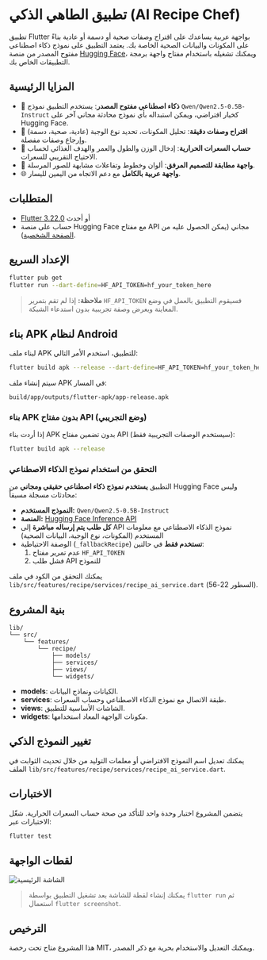 # تطبيق الطاهي الذكي (AI Recipe Chef)

تطبيق Flutter بواجهة عربية يساعدك على اقتراح وصفات صحية أو دسمة أو عادية بناءً على المكونات والبيانات الصحية الخاصة بك. يعتمد التطبيق على نموذج ذكاء اصطناعي مفتوح المصدر من منصة [Hugging Face](https://huggingface.co/models)، ويمكنك تشغيله باستخدام مفتاح واجهة برمجة التطبيقات الخاص بك.

## المزايا الرئيسية

- 🧠 **ذكاء اصطناعي مفتوح المصدر**: يستخدم التطبيق نموذج `Qwen/Qwen2.5-0.5B-Instruct` كخيار افتراضي، ويمكن استبداله بأي نموذج محادثة مجاني آخر على Hugging Face.
- 🍲 **اقتراح وصفات دقيقة**: تحليل المكونات، تحديد نوع الوجبة (عادية، صحية، دسمة) وإرجاع وصفات مفصلة.
- 🏃 **حساب السعرات الحرارية**: إدخال الوزن والطول والعمر والهدف الغذائي لحساب الاحتياج التقريبي للسعرات.
- 🎨 **واجهة مطابقة للتصميم المرفق**: ألوان وخطوط وتفاعلات مشابهة للصور المرسلة.
- 🌐 **واجهة عربية بالكامل** مع دعم الاتجاه من اليمين لليسار.

## المتطلبات

- [Flutter 3.22.0](https://docs.flutter.dev/get-started/install) أو أحدث
- حساب على منصة Hugging Face مع مفتاح API مجاني (يمكن الحصول عليه من [الصفحة الشخصية](https://huggingface.co/settings/tokens)).

## الإعداد السريع

```bash
flutter pub get
flutter run --dart-define=HF_API_TOKEN=hf_your_token_here
```

> **ملاحظة:** إذا لم تقم بتمرير `HF_API_TOKEN` فسيقوم التطبيق بالعمل في وضع المعاينة ويعرض وصفة تجريبية بدون استدعاء الشبكة.

## بناء APK لنظام Android

لبناء ملف APK للتطبيق، استخدم الأمر التالي:

```bash
flutter build apk --release --dart-define=HF_API_TOKEN=hf_your_token_here
```

سيتم إنشاء ملف APK في المسار:
```
build/app/outputs/flutter-apk/app-release.apk
```

### بناء APK بدون مفتاح API (وضع التجريبي)

إذا أردت بناء APK بدون تضمين مفتاح API (سيستخدم الوصفات التجريبية فقط):

```bash
flutter build apk --release
```

### التحقق من استخدام نموذج الذكاء الاصطناعي

التطبيق **يستخدم نموذج ذكاء اصطناعي حقيقي ومجاني** من Hugging Face وليس محادثات مسجلة مسبقاً:

- **النموذج المستخدم:** `Qwen/Qwen2.5-0.5B-Instruct` 
- **المنصة:** [Hugging Face Inference API](https://huggingface.co/docs/api-inference/index)
- **كل طلب يتم إرساله مباشرة** إلى API نموذج الذكاء الاصطناعي مع معلومات المستخدم (المكونات، نوع الوجبة، البيانات الصحية)
- الوصفة الاحتياطية (`_fallbackRecipe`) **تستخدم فقط** في حالتين:
  1. عدم تمرير مفتاح `HF_API_TOKEN`
  2. فشل طلب API للنموذج

يمكنك التحقق من الكود في ملف `lib/src/features/recipe/services/recipe_ai_service.dart` (السطور 22-56).

## بنية المشروع

```
lib/
└── src/
    └── features/
        └── recipe/
            ├── models/
            ├── services/
            ├── views/
            └── widgets/
```

- **models**: الكيانات ونماذج البيانات.
- **services**: طبقة الاتصال مع نموذج الذكاء الاصطناعي وحساب السعرات.
- **views**: الشاشات الأساسية للتطبيق.
- **widgets**: مكونات الواجهة المعاد استخدامها.

## تغيير النموذج الذكي

يمكنك تعديل اسم النموذج الافتراضي أو معلمات التوليد من خلال تحديث الثوابت في الملف `lib/src/features/recipe/services/recipe_ai_service.dart`.

## الاختبارات

يتضمن المشروع اختبار وحدة واحد للتأكد من صحة حساب السعرات الحرارية. شغّل الاختبارات عبر:

```bash
flutter test
```


## لقطات الواجهة

![الشاشة الرئيسية](screen_main.png)

> يمكنك إنشاء لقطة للشاشة بعد تشغيل التطبيق بواسطة `flutter run` ثم استعمال `flutter screenshot`.

## الترخيص

هذا المشروع متاح تحت رخصة MIT، ويمكنك التعديل والاستخدام بحرية مع ذكر المصدر.
